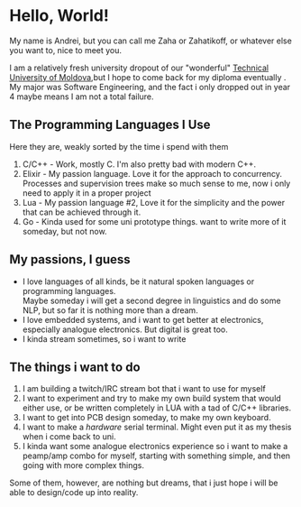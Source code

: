 # Hello, World!

My name is Andrei, but you can call me Zaha or Zahatikoff, or whatever else you
want to, nice to meet you.

I am a relatively fresh university dropout of our "wonderful"
[Technical University of Moldova](https://utm.md/en),but I hope to come 
back for my diploma eventually .
My major was Software Engineering, and the fact i only dropped out in year 4
maybe means I am not a total failure.

## The Programming Languages I Use

Here they are, weakly sorted by the time i spend with them

 1. C/C++ - Work, mostly C. I'm also pretty bad with modern C++.
 2. Elixir - My passion language. Love it for the approach to concurrency.
 Processes and supervision trees make so much sense to me, now i only need to 
 apply it in a proper project
 3. Lua - My passion language \#2, Love it for the simplicity and the power
 that can be achieved through it.
 4. Go  - Kinda used for some uni prototype things. want to write more of it
 someday, but not now.


## My passions, I guess

- I love languages of all kinds, be it natural spoken languages or programming
languages.<br/>
Maybe someday i will get a second degree in linguistics and do some NLP, but so
far it is nothing more than a dream.
- I love embedded systems, and i want to get better at electronics, especially
analogue electronics. But digital is great too.
- I kinda stream sometimes, so i want to write 


## The things i want to do

1. I am building a twitch/IRC stream bot that i want to use for myself
2. I want to experiment and try to make my own build system that would either
use, or be written completely in LUA with a tad of C/C++ libraries.
3. I want to get into PCB design someday, to make my own keyboard.
4. I want to make a *hardware* serial terminal. Might even put it as my thesis
when i come back to uni.
5. I kinda want some analogue electronics experience so i want to make a
peamp/amp combo for myself, starting with something simple, and then going with
more complex things.

Some of them, however, are nothing but dreams, that i just hope i will be able
to design/code up into reality. 
